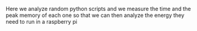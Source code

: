 Here we analyze random python scripts and we measure the time and the peak memory of each one so that we can then analyze the energy they need to run in a raspberry pi 
